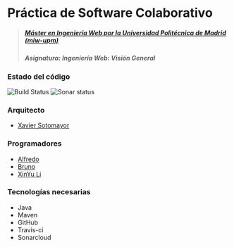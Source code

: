 # Práctica de Software Colaborativo

> ##### [Máster en Ingeniería Web por la Universidad Politécnica de Madrid (miw-upm)](http://miw.etsisi.upm.es)
> ##### Asignatura: *Ingeniería Web: Visión General*

### Estado del código

![Build Status](https://travis-ci.org/b2lero/IWVG.SwC.XavierSotomayor.svg?branch=develop)
![Sonar status](https://sonarcloud.io/api/project_badges/measure?project=es.upm.miw%3Aiwvg.swc&metric=alert_status)

### Arquitecto

* [Xavier Sotomayor](https://github.com/b2lero)

### Programadores
* [Alfredo](https://github.com/jajxa)
* [Bruno](https://github.com/BrunoML1991)
* [XinYu Li](https://github.com/L-Xinyu)


### Tecnologías necesarias
* Java
* Maven
* GitHub
* Travis-ci
* Sonarcloud
